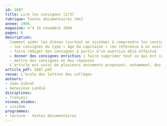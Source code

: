 ```yaml
---
id: 1687
title: Lire les consignes (2/3)
rubrique: Textes documentaires [6e]
annee: 1994
magazine: n°4 15 novembre 1994
pages: 6
description: 
  Comment aider les élèves (surtout en sixième) à comprendre les consignes…
  – les consignes du type « âge du capitaine » (en référence à un ouvrage de Stella Baruk, « L’Âge du capitaine »)
  – faire rédiger des consignes à partir d’un exercice déjà effectué
  – donner des consignes enrichies : faire supprimer tout ce qui est inutile
  – mettre des consignes et des réponses
  L’article est suivi de plusieurs documents proposant, notamment, des exercices.
article_pdf: 1687.pdf
revue: L’école des lettres des collèges
auteurs:
- Jean Gibrat
- Geneviève Landié
disciplines:
- français
niveau_etudes:
- sixième
programmes:
- lecture - textes documentaires
---
```

